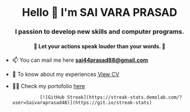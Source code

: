 
<h1 align="center"> Hello 👋 I'm SAI VARA PRASAD </h1>
<h3 align="center"> I passion to develop new skills and computer programs. </h3>
<h4 align="center"> 🌟 Let your <b> actions </b> speak louder than your words. 🌟 </h4>


- 📫 You can mail me here **sai44prasad88@gmail.com**
  
- 📄 To know about my experiences [View CV](https://drive.google.com/file/d/1lR6Io9HMjhwxQLMkG2g3UAubGP-D5UQy/view)

- 👨‍💻 Check my portofolio [here](https://dsp-portfolio.netlify.app/)

                [![GitHub Streak](https://streak-stats.demolab.com/?user=Saivaraprasad48)](https://git.io/streak-stats) 

